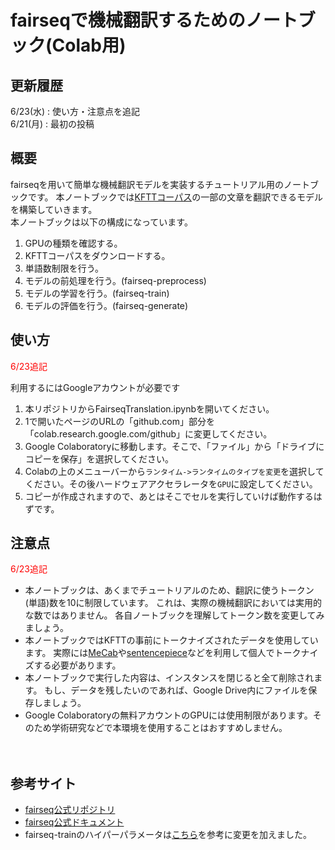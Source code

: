# fairseqで機械翻訳するためのノートブック(Colab用)


## 更新履歴
6/23(水) : 使い方・注意点を追記  
6/21(月) : 最初の投稿


## 概要
fairseqを用いて簡単な機械翻訳モデルを実装するチュートリアル用のノートブックです。
本ノートブックでは[KFTTコーパス](http://www.phontron.com/kftt/index-ja.html)の一部の文章を翻訳できるモデルを構築していきます。  
本ノートブックは以下の構成になっています。  
1. GPUの種類を確認する。
2. KFTTコーパスをダウンロードする。
3. 単語数制限を行う。
4. モデルの前処理を行う。(fairseq-preprocess)
5. モデルの学習を行う。(fairseq-train)
6. モデルの評価を行う。(fairseq-generate)


## 使い方
<span style="color: red; ">6/23追記</span>

利用するにはGoogleアカウントが必要です  
1. 本リポジトリからFairseqTranslation.ipynbを開いてください。
2. 1で開いたページのURLの「github.com」部分を「colab.research.google.com/github」に変更してください。
3. Google Colaboratoryに移動します。そこで、「ファイル」から「ドライブにコピーを保存」を選択してください。
4. Colabの上のメニューバーから```ランタイム->ランタイムのタイプを変更```を選択してください。その後ハードウェアアクセラレータを```GPU```に設定してください。
5. コピーが作成されますので、あとはそこでセルを実行していけば動作するはずです。


## 注意点
<span style="color: red; ">6/23追記</span>

- 本ノートブックは、あくまでチュートリアルのため、翻訳に使うトークン(単語)数を10に制限しています。
これは、実際の機械翻訳においては実用的な数ではありません。
各自ノートブックを理解してトークン数を変更してみましょう。
- 本ノートブックではKFTTの事前にトークナイズされたデータを使用しています。
実際には[MeCab](https://taku910.github.io/mecab/)や[sentencepiece](https://github.com/google/sentencepiece)などを利用して個人でトークナイズする必要があります。
- 本ノートブックで実行した内容は、インスタンスを閉じると全て削除されます。
もし、データを残したいのであれば、Google Drive内にファイルを保存しましょう。
- Google Colaboratoryの無料アカウントのGPUには使用制限があります。そのため学術研究などで本環境を使用することはおすすめしません。

　
## 参考サイト
- [fairseq公式リポジトリ](https://github.com/pytorch/fairseq)
- [fairseq公式ドキュメント](https://fairseq.readthedocs.io/en/latest/index.html)
- fairseq-trainのハイパーパラメータは[こちら](https://github.com/MorinoseiMorizo/jparacrawl-finetune/blob/master/en-ja/fine-tune_kftt_fp32.sh)を参考に変更を加えました。  
